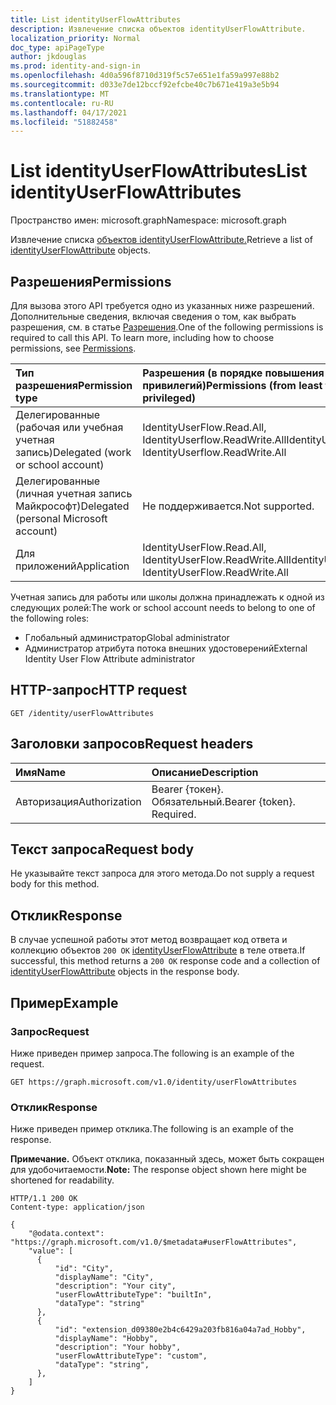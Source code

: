 ```yaml
---
title: List identityUserFlowAttributes
description: Извлечение списка объектов identityUserFlowAttribute.
localization_priority: Normal
doc_type: apiPageType
author: jkdouglas
ms.prod: identity-and-sign-in
ms.openlocfilehash: 4d0a596f8710d319f5c57e651e1fa59a997e88b2
ms.sourcegitcommit: d033e7de12bccf92efcbe40c7b671e419a3e5b94
ms.translationtype: MT
ms.contentlocale: ru-RU
ms.lasthandoff: 04/17/2021
ms.locfileid: "51882458"
---
```

# <a name="list-identityuserflowattributes"></a><span data-ttu-id="63337-103">List identityUserFlowAttributes</span><span class="sxs-lookup"><span data-stu-id="63337-103">List identityUserFlowAttributes</span></span>

<span data-ttu-id="63337-104">Пространство имен: microsoft.graph</span><span class="sxs-lookup"><span data-stu-id="63337-104">Namespace: microsoft.graph</span></span>

<span data-ttu-id="63337-105">Извлечение списка [объектов identityUserFlowAttribute.](../resources/identityuserflowattribute.md)</span><span class="sxs-lookup"><span data-stu-id="63337-105">Retrieve a list of [identityUserFlowAttribute](../resources/identityuserflowattribute.md) objects.</span></span>

## <a name="permissions"></a><span data-ttu-id="63337-106">Разрешения</span><span class="sxs-lookup"><span data-stu-id="63337-106">Permissions</span></span>

<span data-ttu-id="63337-p101">Для вызова этого API требуется одно из указанных ниже разрешений. Дополнительные сведения, включая сведения о том, как выбрать разрешения, см. в статье [Разрешения](/graph/permissions-reference).</span><span class="sxs-lookup"><span data-stu-id="63337-p101">One of the following permissions is required to call this API. To learn more, including how to choose permissions, see [Permissions](/graph/permissions-reference).</span></span>

|<span data-ttu-id="63337-109">Тип разрешения</span><span class="sxs-lookup"><span data-stu-id="63337-109">Permission type</span></span>      | <span data-ttu-id="63337-110">Разрешения (в порядке повышения привилегий)</span><span class="sxs-lookup"><span data-stu-id="63337-110">Permissions (from least to most privileged)</span></span>              |
|:--------------------|:---------------------------------------------------------|
|<span data-ttu-id="63337-111">Делегированные (рабочая или учебная учетная запись)</span><span class="sxs-lookup"><span data-stu-id="63337-111">Delegated (work or school account)</span></span>|<span data-ttu-id="63337-112">IdentityUserFlow.Read.All, IdentityUserflow.ReadWrite.All</span><span class="sxs-lookup"><span data-stu-id="63337-112">IdentityUserFlow.Read.All, IdentityUserflow.ReadWrite.All</span></span>|
|<span data-ttu-id="63337-113">Делегированные (личная учетная запись Майкрософт)</span><span class="sxs-lookup"><span data-stu-id="63337-113">Delegated (personal Microsoft account)</span></span>| <span data-ttu-id="63337-114">Не поддерживается.</span><span class="sxs-lookup"><span data-stu-id="63337-114">Not supported.</span></span>|
|<span data-ttu-id="63337-115">Для приложений</span><span class="sxs-lookup"><span data-stu-id="63337-115">Application</span></span>|<span data-ttu-id="63337-116">IdentityUserFlow.Read.All, IdentityUserFlow.ReadWrite.All</span><span class="sxs-lookup"><span data-stu-id="63337-116">IdentityUserFlow.Read.All, IdentityUserFlow.ReadWrite.All</span></span>|

<span data-ttu-id="63337-117">Учетная запись для работы или школы должна принадлежать к одной из следующих ролей:</span><span class="sxs-lookup"><span data-stu-id="63337-117">The work or school account needs to belong to one of the following roles:</span></span>

* <span data-ttu-id="63337-118">Глобальный администратор</span><span class="sxs-lookup"><span data-stu-id="63337-118">Global administrator</span></span>
* <span data-ttu-id="63337-119">Администратор атрибута потока внешних удостоверений</span><span class="sxs-lookup"><span data-stu-id="63337-119">External Identity User Flow Attribute administrator</span></span>

## <a name="http-request"></a><span data-ttu-id="63337-120">HTTP-запрос</span><span class="sxs-lookup"><span data-stu-id="63337-120">HTTP request</span></span>

<!-- { "blockType": "ignored" } -->

```http
GET /identity/userFlowAttributes
```

## <a name="request-headers"></a><span data-ttu-id="63337-121">Заголовки запросов</span><span class="sxs-lookup"><span data-stu-id="63337-121">Request headers</span></span>

|<span data-ttu-id="63337-122">Имя</span><span class="sxs-lookup"><span data-stu-id="63337-122">Name</span></span>|<span data-ttu-id="63337-123">Описание</span><span class="sxs-lookup"><span data-stu-id="63337-123">Description</span></span>|
|:---------------|:----------|
|<span data-ttu-id="63337-124">Авторизация</span><span class="sxs-lookup"><span data-stu-id="63337-124">Authorization</span></span>|<span data-ttu-id="63337-p102">Bearer {токен}. Обязательный.</span><span class="sxs-lookup"><span data-stu-id="63337-p102">Bearer {token}. Required.</span></span>|

## <a name="request-body"></a><span data-ttu-id="63337-127">Текст запроса</span><span class="sxs-lookup"><span data-stu-id="63337-127">Request body</span></span>

<span data-ttu-id="63337-128">Не указывайте текст запроса для этого метода.</span><span class="sxs-lookup"><span data-stu-id="63337-128">Do not supply a request body for this method.</span></span>

## <a name="response"></a><span data-ttu-id="63337-129">Отклик</span><span class="sxs-lookup"><span data-stu-id="63337-129">Response</span></span>

<span data-ttu-id="63337-130">В случае успешной работы этот метод возвращает код ответа и коллекцию объектов `200 OK` [identityUserFlowAttribute](../resources/identityuserflowattribute.md)  в теле ответа.</span><span class="sxs-lookup"><span data-stu-id="63337-130">If successful, this method returns a `200 OK` response code and a collection of [identityUserFlowAttribute](../resources/identityuserflowattribute.md)  objects in the response body.</span></span>

## <a name="example"></a><span data-ttu-id="63337-131">Пример</span><span class="sxs-lookup"><span data-stu-id="63337-131">Example</span></span>

### <a name="request"></a><span data-ttu-id="63337-132">Запрос</span><span class="sxs-lookup"><span data-stu-id="63337-132">Request</span></span>

<span data-ttu-id="63337-133">Ниже приведен пример запроса.</span><span class="sxs-lookup"><span data-stu-id="63337-133">The following is an example of the request.</span></span>

<!-- {
  "blockType": "request",
  "name": "list_userFlowAttributes"
}
-->

``` http
GET https://graph.microsoft.com/v1.0/identity/userFlowAttributes
```

### <a name="response"></a><span data-ttu-id="63337-134">Отклик</span><span class="sxs-lookup"><span data-stu-id="63337-134">Response</span></span>

<span data-ttu-id="63337-135">Ниже приведен пример отклика.</span><span class="sxs-lookup"><span data-stu-id="63337-135">The following is an example of the response.</span></span>

<span data-ttu-id="63337-136">**Примечание.** Объект отклика, показанный здесь, может быть сокращен для удобочитаемости.</span><span class="sxs-lookup"><span data-stu-id="63337-136">**Note:** The response object shown here might be shortened for readability.</span></span>

<!-- {
  "blockType": "response",
  "truncated": true,
  "@odata.type": "microsoft.graph.identityUserFlowAttribute",
  "isCollection": true
} -->

```http
HTTP/1.1 200 OK
Content-type: application/json

{
    "@odata.context": "https://graph.microsoft.com/v1.0/$metadata#userFlowAttributes",
    "value": [
      {
          "id": "City",
          "displayName": "City",
          "description": "Your city",
          "userFlowAttributeType": "builtIn",
          "dataType": "string"
      },
      {
          "id": "extension_d09380e2b4c6429a203fb816a04a7ad_Hobby",
          "displayName": "Hobby",
          "description": "Your hobby",
          "userFlowAttributeType": "custom",
          "dataType": "string",
      },
    ]
}
```

